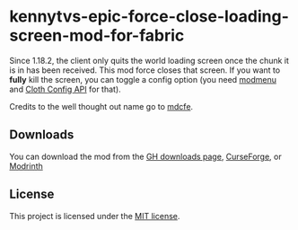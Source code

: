 # kennytvs-epic-force-close-loading-screen-mod-for-fabric

Since 1.18.2, the client only quits the world loading screen once the chunk it is in has been received. This mod force closes that screen.
If you want to **fully** kill the screen, you can toggle a config option (you need [modmenu](https://www.curseforge.com/minecraft/mc-mods/modmenu) and [Cloth Config API](https://www.curseforge.com/minecraft/mc-mods/cloth-config) for that).

Credits to the well thought out name go to [mdcfe](https://github.com/mdcfe).

## Downloads
You can download the mod from the [GH downloads page](https://github.com/kennytv/kennytvs-epic-force-close-loading-screen-mod-for-fabric/releases), [CurseForge](https://www.curseforge.com/minecraft/mc-mods/kennytvs-epic-force-close-loading-screen-mod-for), or [Modrinth](https://modrinth.com/mod/forcecloseworldloadingscreen)

## License
This project is licensed under the [MIT license](LICENSE).
